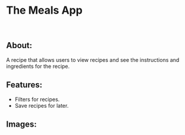 # The Meals App
<br />

## About:
A recipe that allows users to view recipes and see the instructions and ingredients for the recipe.

## Features:
  - Filters for recipes.
  - Save recipes for later.
## Images:
